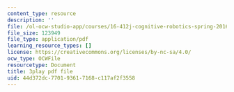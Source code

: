 ```yaml
---
content_type: resource
description: ''
file: /ol-ocw-studio-app/courses/16-412j-cognitive-robotics-spring-2016/44d372dc770193617168c117af2f3558_I2uSCTUHsUI.pdf
file_size: 123949
file_type: application/pdf
learning_resource_types: []
license: https://creativecommons.org/licenses/by-nc-sa/4.0/
ocw_type: OCWFile
resourcetype: Document
title: 3play pdf file
uid: 44d372dc-7701-9361-7168-c117af2f3558
---
```

